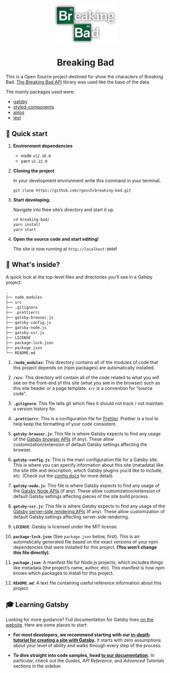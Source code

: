 <p align="center">
  <a href="https://breaking-bad.gosch.io/">
    <img alt="Breaking Bad" src="./src/images/logo.png" width="200" />
  </a>
</p>
<h1 align="center">
  Breaking Bad
</h1>

This is a Open Source project destined for show the characters of Breaking Bad. [The Breaking Bad API](https://www.breakingbadapi.com/) library was used like the base of the data.

The mainly packages used were:

- [gatsby](https://www.gatsbyjs.org/)
- [styled-components](https://styled-components.com/)
- [axios](https://github.com/axios/axios)
- [jest](https://www.gatsbyjs.org/docs/unit-testing/)

## 🚀 Quick start

1.  **Environment dependencies**

    - node `v12.16.0`
    - yarn `v1.22.0`

1.  **Cloning the project**

    In your development environment write this command in your terminal.

    ```shell
    git clone https://github.com/rgosch/breaking-bad.git
    ```

1.  **Start developing.**

    Navigate into thee site’s directory and start it up.

    ```shell
    cd breaking-bad/
    yarn install
    yarn start
    ```

1.  **Open the source code and start editing!**

    The site is now running at `http://localhost:8000`!

## 🧐 What's inside?

A quick look at the top-level files and directories you'll see in a Gatsby project.

    .
    ├── node_modules
    ├── src
    ├── .gitignore
    ├── .prettierrc
    ├── gatsby-browser.js
    ├── gatsby-config.js
    ├── gatsby-node.js
    ├── gatsby-ssr.js
    ├── LICENSE
    ├── package-lock.json
    ├── package.json
    └── README.md

1.  **`/node_modules`**: This directory contains all of the modules of code that this project depends on (npm packages) are automatically installed.

2.  **`/src`**: This directory will contain all of the code related to what you will see on the front-end of this site (what you see in the browser) such as this site header or a page template. `src` is a convention for “source code”.

3.  **`.gitignore`**: This file tells git which files it should not track / not maintain a version history for.

4.  **`.prettierrc`**: This is a configuration file for [Prettier](https://prettier.io/). Prettier is a tool to help keep the formatting of your code consistent.

5.  **`gatsby-browser.js`**: This file is where Gatsby expects to find any usage of the [Gatsby browser APIs](https://www.gatsbyjs.org/docs/browser-apis/) (if any). These allow customization/extension of default Gatsby settings affecting the browser.

6.  **`gatsby-config.js`**: This is the main configuration file for a Gatsby site. This is where you can specify information about this site (metadata) like the site title and description, which Gatsby plugins you’d like to include, etc. (Check out the [config docs](https://www.gatsbyjs.org/docs/gatsby-config/) for more detail).

7.  **`gatsby-node.js`**: This file is where Gatsby expects to find any usage of the [Gatsby Node APIs](https://www.gatsbyjs.org/docs/node-apis/) (if any). These allow customization/extension of default Gatsby settings affecting pieces of the site build process.

8.  **`gatsby-ssr.js`**: This file is where Gatsby expects to find any usage of the [Gatsby server-side rendering APIs](https://www.gatsbyjs.org/docs/ssr-apis/) (if any). These allow customization of default Gatsby settings affecting server-side rendering.

9.  **`LICENSE`**: Gatsby is licensed under the MIT license.

10. **`package-lock.json`** (See `package.json` below, first). This is an automatically generated file based on the exact versions of your npm dependencies that were installed for this project. **(You won’t change this file directly).**

11. **`package.json`**: A manifest file for Node.js projects, which includes things like metadata (the project’s name, author, etc). This manifest is how npm knows which packages to install for this project.

12. **`README.md`**: A text file containing useful reference information about this project.

## 🎓 Learning Gatsby

Looking for more guidance? Full documentation for Gatsby lives [on the website](https://www.gatsbyjs.org/). Here are some places to start:

- **For most developers, we recommend starting with our [in-depth tutorial for creating a site with Gatsby](https://www.gatsbyjs.org/tutorial/).** It starts with zero assumptions about your level of ability and walks through every step of the process.

- **To dive straight into code samples, head [to our documentation](https://www.gatsbyjs.org/docs/).** In particular, check out the _Guides_, _API Reference_, and _Advanced Tutorials_ sections in the sidebar.
